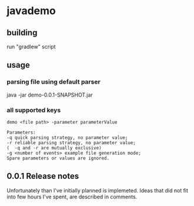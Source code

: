 # javademo

## building
run "gradlew" script

## usage
### parsing file using default parser
java -jar demo-0.0.1-SNAPSHOT.jar <path to file>

### all supported keys

	demo <file path> -parameter parameterValue
	
	Parameters:
	-q quick parsing strategy, no parameter value;
	-r reliable parsing strategy, no parameter value;
	(  -q and -r are mutually exclusive)
	-g <number of events> example file generation mode;
	Spare parameters or values are ignored.
	
## 0.0.1 Release notes
Unfortunately than I've initially planned is implemeted.
Ideas that did not fit into few hours I've spent, are described in comments.